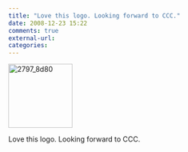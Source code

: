 ```yaml
---
title: "Love this logo. Looking forward to CCC."
date: 2008-12-23 15:22
comments: true
external-url:
categories:
---
```

[<img src="http://d.asset.soup.io/asset/0198/2797_8d80.png" width="128" height="128" alt="2797_8d80" />][1]

Love this logo. Looking forward to CCC.

  [1]: http://events.ccc.de/congress/2008/Fahrplan/events/2816.en.html
